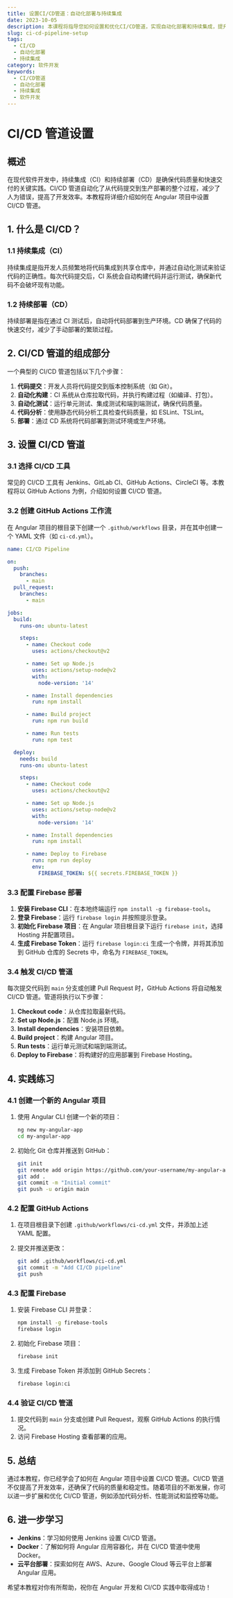 ```yaml
---
title: 设置CI/CD管道：自动化部署与持续集成
date: 2023-10-05
description: 本课程将指导您如何设置和优化CI/CD管道，实现自动化部署和持续集成，提升开发效率和代码质量。
slug: ci-cd-pipeline-setup
tags:
  - CI/CD
  - 自动化部署
  - 持续集成
category: 软件开发
keywords:
  - CI/CD管道
  - 自动化部署
  - 持续集成
  - 软件开发
---
```


# CI/CD 管道设置

## 概述

在现代软件开发中，持续集成（CI）和持续部署（CD）是确保代码质量和快速交付的关键实践。CI/CD 管道自动化了从代码提交到生产部署的整个过程，减少了人为错误，提高了开发效率。本教程将详细介绍如何在 Angular 项目中设置 CI/CD 管道。

## 1. 什么是 CI/CD？

### 1.1 持续集成（CI）

持续集成是指开发人员频繁地将代码集成到共享仓库中，并通过自动化测试来验证代码的正确性。每次代码提交后，CI 系统会自动构建代码并运行测试，确保新代码不会破坏现有功能。

### 1.2 持续部署（CD）

持续部署是指在通过 CI 测试后，自动将代码部署到生产环境。CD 确保了代码的快速交付，减少了手动部署的繁琐过程。

## 2. CI/CD 管道的组成部分

一个典型的 CI/CD 管道包括以下几个步骤：

1. **代码提交**：开发人员将代码提交到版本控制系统（如 Git）。
2. **自动化构建**：CI 系统从仓库拉取代码，并执行构建过程（如编译、打包）。
3. **自动化测试**：运行单元测试、集成测试和端到端测试，确保代码质量。
4. **代码分析**：使用静态代码分析工具检查代码质量，如 ESLint、TSLint。
5. **部署**：通过 CD 系统将代码部署到测试环境或生产环境。

## 3. 设置 CI/CD 管道

### 3.1 选择 CI/CD 工具

常见的 CI/CD 工具有 Jenkins、GitLab CI、GitHub Actions、CircleCI 等。本教程将以 GitHub Actions 为例，介绍如何设置 CI/CD 管道。

### 3.2 创建 GitHub Actions 工作流

在 Angular 项目的根目录下创建一个 `.github/workflows` 目录，并在其中创建一个 YAML 文件（如 `ci-cd.yml`）。

```yaml
name: CI/CD Pipeline

on:
  push:
    branches:
      - main
  pull_request:
    branches:
      - main

jobs:
  build:
    runs-on: ubuntu-latest

    steps:
      - name: Checkout code
        uses: actions/checkout@v2

      - name: Set up Node.js
        uses: actions/setup-node@v2
        with:
          node-version: '14'

      - name: Install dependencies
        run: npm install

      - name: Build project
        run: npm run build

      - name: Run tests
        run: npm test

  deploy:
    needs: build
    runs-on: ubuntu-latest

    steps:
      - name: Checkout code
        uses: actions/checkout@v2

      - name: Set up Node.js
        uses: actions/setup-node@v2
        with:
          node-version: '14'

      - name: Install dependencies
        run: npm install

      - name: Deploy to Firebase
        run: npm run deploy
        env:
          FIREBASE_TOKEN: ${{ secrets.FIREBASE_TOKEN }}
```

### 3.3 配置 Firebase 部署

1. **安装 Firebase CLI**：在本地终端运行 `npm install -g firebase-tools`。
2. **登录 Firebase**：运行 `firebase login` 并按照提示登录。
3. **初始化 Firebase 项目**：在 Angular 项目根目录下运行 `firebase init`，选择 Hosting 并配置项目。
4. **生成 Firebase Token**：运行 `firebase login:ci` 生成一个令牌，并将其添加到 GitHub 仓库的 Secrets 中，命名为 `FIREBASE_TOKEN`。

### 3.4 触发 CI/CD 管道

每次提交代码到 `main` 分支或创建 Pull Request 时，GitHub Actions 将自动触发 CI/CD 管道。管道将执行以下步骤：

1. **Checkout code**：从仓库拉取最新代码。
2. **Set up Node.js**：配置 Node.js 环境。
3. **Install dependencies**：安装项目依赖。
4. **Build project**：构建 Angular 项目。
5. **Run tests**：运行单元测试和端到端测试。
6. **Deploy to Firebase**：将构建好的应用部署到 Firebase Hosting。

## 4. 实践练习

### 4.1 创建一个新的 Angular 项目

1. 使用 Angular CLI 创建一个新的项目：
   ```bash
   ng new my-angular-app
   cd my-angular-app
   ```

2. 初始化 Git 仓库并推送到 GitHub：
   ```bash
   git init
   git remote add origin https://github.com/your-username/my-angular-app.git
   git add .
   git commit -m "Initial commit"
   git push -u origin main
   ```

### 4.2 配置 GitHub Actions

1. 在项目根目录下创建 `.github/workflows/ci-cd.yml` 文件，并添加上述 YAML 配置。

2. 提交并推送更改：
   ```bash
   git add .github/workflows/ci-cd.yml
   git commit -m "Add CI/CD pipeline"
   git push
   ```

### 4.3 配置 Firebase

1. 安装 Firebase CLI 并登录：
   ```bash
   npm install -g firebase-tools
   firebase login
   ```

2. 初始化 Firebase 项目：
   ```bash
   firebase init
   ```

3. 生成 Firebase Token 并添加到 GitHub Secrets：
   ```bash
   firebase login:ci
   ```

### 4.4 验证 CI/CD 管道

1. 提交代码到 `main` 分支或创建 Pull Request，观察 GitHub Actions 的执行情况。
2. 访问 Firebase Hosting 查看部署的应用。

## 5. 总结

通过本教程，你已经学会了如何在 Angular 项目中设置 CI/CD 管道。CI/CD 管道不仅提高了开发效率，还确保了代码的质量和稳定性。随着项目的不断发展，你可以进一步扩展和优化 CI/CD 管道，例如添加代码分析、性能测试和监控等功能。

## 6. 进一步学习

- **Jenkins**：学习如何使用 Jenkins 设置 CI/CD 管道。
- **Docker**：了解如何将 Angular 应用容器化，并在 CI/CD 管道中使用 Docker。
- **云平台部署**：探索如何在 AWS、Azure、Google Cloud 等云平台上部署 Angular 应用。

希望本教程对你有所帮助，祝你在 Angular 开发和 CI/CD 实践中取得成功！